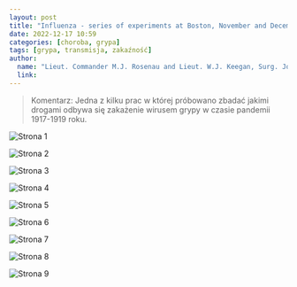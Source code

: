 ```yaml
---
layout: post
title: "Influenza - series of experiments at Boston, November and December, 1918"
date: 2022-12-17 10:59
categories: [choroba, grypa]
tags: [grypa, transmisja, zakaźność]
author:
  name: "Lieut. Commander M.J. Rosenau and Lieut. W.J. Keegan, Surg. Joseph Goldberger, Asst.Surg G.C.Lake"
  link: 
---
```


> Komentarz:
> Jedna z kilku prac w której próbowano zbadać jakimi drogami odbywa się zakażenie wirusem grypy w czasie pandemii 1917-1919 roku.

![Strona 1](/influenza-3.gif)

![Strona 2](/influenza-4.gif)

![Strona 3](/influenza-5.gif)

![Strona 4](/influenza-6.gif)

![Strona 5](/influenza-7.gif)

![Strona 6](/influenza-8.gif)

![Strona 7](/influenza-9.gif)

![Strona 8](/influenza-10.gif)

![Strona 9](/influenza-11.gif)